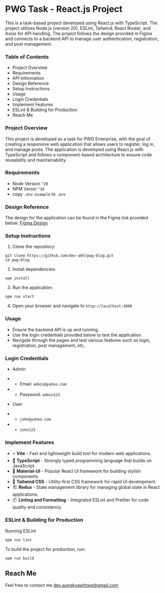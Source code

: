 # PWG Task - React.js Project
This is a task-based project developed using React.js with TypeScript. The project utilizes Node.js (version 20), ESLint, Tailwind, React Router, and Axios for API handling. The project follows the design provided in Figma and connects to a backend API to manage user authentication, registration, and post management.

### Table of Contents
- Project Overview
- Requirements
- API Information
- Design Reference
- Setup Instructions
- Usage
- Login Credentials
- Implement Features
- ESLint & Building for Production
- Reach Me

### Project Overview
This project is developed as a task for PWG Enterprise, with the goal of creating a responsive web application that allows users to register, log in, and manage posts. The application is developed using React.js with TypeScript and follows a component-based architecture to ensure code reusability and maintainability.

### Requirements
- Node Version `^20`
- NPM Versin `^10`
- copy `.env.example` to `.env`

### Design Reference
The design for the application can be found in the Figma link provided below:
[Figma Design](https://www.figma.com/proto/zzNtNJfpv43yekT5UJ5QhW/Task-2?type=design&node-id=1-2&t=UA8yktcFfFGUKjIL-0&scaling=min-zoom&page-id=0%3A1&starting-point-node-id=1%3A2&show-proto-sidebar=1)


### Setup Instructions
1. Clone the repository:
```
git clone https://github.com/dev-akh/pwg-blog.git
cd pwg-blog
```

2. Install dependencies:
```
npm install
```

3. Run the application:
```
npm run start
```

4. Open your browser and navigate to `http://localhost:3000`

### Usage
- Ensure the backend API is up and running.
- Use the login credentials provided below to test the application.
- Navigate through the pages and test various features such as login, registration, post management, etc.

### Login Credentials
- Admin
- - Email: `admin@yahoo.com`
- - Password: `admin123`

- User
- - `john@yahoo.com`
- - `john123`

### Implement Features
- ⚡ **Vite** - Fast and lightweight build tool for modern web applications.
- 📝 **TypeScript** - Strongly typed programming language that builds on JavaScript.
- 🎨 **Material-UI** - Popular React UI framework for building stylish components.
- 🌈 **Tailwind CSS** - Utility-first CSS framework for rapid UI development.
- 🏗️ **Redux** - State management library for managing global state in React applications.
- 📦 **Linting and Formatting** - Integrated ESLint and Prettier for code quality and consistency.

### ESLint & Building for Production
Running ESLint
```
npm run lint
```
To build the project for production, run:
```
npm run build
```

## Reach Me
Feel free to contact me [dev.aungkyawhtwe@gmail.com](mailto:dev.aungkyawhtwe@gmail.com)